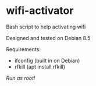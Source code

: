 # wifi-activator
Bash script to help activating wifi

Designed and tested on Debian 8.5

Requirements:
 * ifconfig (built in on Debian)
 * rfkill (apt install rfkill)

*Run as root!*
